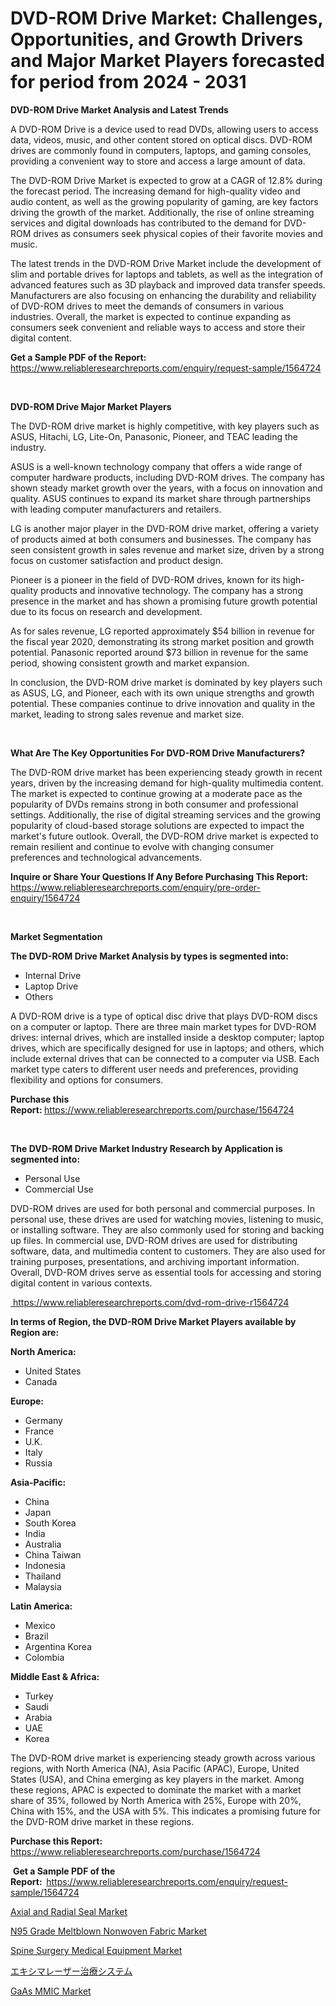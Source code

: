 <p><h1>DVD-ROM Drive Market: Challenges, Opportunities, and Growth Drivers and Major Market Players forecasted for period from 2024 - 2031</h1></p><p><strong>DVD-ROM Drive Market Analysis and Latest Trends</strong></p>
<p><p>A DVD-ROM Drive is a device used to read DVDs, allowing users to access data, videos, music, and other content stored on optical discs. DVD-ROM drives are commonly found in computers, laptops, and gaming consoles, providing a convenient way to store and access a large amount of data.</p><p>The DVD-ROM Drive Market is expected to grow at a CAGR of 12.8% during the forecast period. The increasing demand for high-quality video and audio content, as well as the growing popularity of gaming, are key factors driving the growth of the market. Additionally, the rise of online streaming services and digital downloads has contributed to the demand for DVD-ROM drives as consumers seek physical copies of their favorite movies and music.</p><p>The latest trends in the DVD-ROM Drive Market include the development of slim and portable drives for laptops and tablets, as well as the integration of advanced features such as 3D playback and improved data transfer speeds. Manufacturers are also focusing on enhancing the durability and reliability of DVD-ROM drives to meet the demands of consumers in various industries. Overall, the market is expected to continue expanding as consumers seek convenient and reliable ways to access and store their digital content.</p></p>
<p><strong>Get a Sample PDF of the Report:&nbsp;</strong> <a href="https://www.reliableresearchreports.com/enquiry/request-sample/1564724">https://www.reliableresearchreports.com/enquiry/request-sample/1564724</a></p>
<p>&nbsp;</p>
<p><strong>DVD-ROM Drive Major Market Players</strong></p>
<p><p>The DVD-ROM drive market is highly competitive, with key players such as ASUS, Hitachi, LG, Lite-On, Panasonic, Pioneer, and TEAC leading the industry. </p><p>ASUS is a well-known technology company that offers a wide range of computer hardware products, including DVD-ROM drives. The company has shown steady market growth over the years, with a focus on innovation and quality. ASUS continues to expand its market share through partnerships with leading computer manufacturers and retailers.</p><p>LG is another major player in the DVD-ROM drive market, offering a variety of products aimed at both consumers and businesses. The company has seen consistent growth in sales revenue and market size, driven by a strong focus on customer satisfaction and product design.</p><p>Pioneer is a pioneer in the field of DVD-ROM drives, known for its high-quality products and innovative technology. The company has a strong presence in the market and has shown a promising future growth potential due to its focus on research and development.</p><p>As for sales revenue, LG reported approximately $54 billion in revenue for the fiscal year 2020, demonstrating its strong market position and growth potential. Panasonic reported around $73 billion in revenue for the same period, showing consistent growth and market expansion.</p><p>In conclusion, the DVD-ROM drive market is dominated by key players such as ASUS, LG, and Pioneer, each with its own unique strengths and growth potential. These companies continue to drive innovation and quality in the market, leading to strong sales revenue and market size.</p></p>
<p>&nbsp;</p>
<p><strong>What Are The Key Opportunities For DVD-ROM Drive Manufacturers?</strong></p>
<p><p>The DVD-ROM drive market has been experiencing steady growth in recent years, driven by the increasing demand for high-quality multimedia content. The market is expected to continue growing at a moderate pace as the popularity of DVDs remains strong in both consumer and professional settings. Additionally, the rise of digital streaming services and the growing popularity of cloud-based storage solutions are expected to impact the market's future outlook. Overall, the DVD-ROM drive market is expected to remain resilient and continue to evolve with changing consumer preferences and technological advancements.</p></p>
<p><strong>Inquire or Share Your Questions If Any Before Purchasing This Report:</strong> <a href="https://www.reliableresearchreports.com/enquiry/pre-order-enquiry/1564724">https://www.reliableresearchreports.com/enquiry/pre-order-enquiry/1564724</a></p>
<p>&nbsp;</p>
<p><strong>Market Segmentation</strong></p>
<p><strong>The DVD-ROM Drive Market Analysis by types is segmented into:</strong></p>
<p><ul><li>Internal Drive</li><li>Laptop Drive</li><li>Others</li></ul></p>
<p><p>A DVD-ROM drive is a type of optical disc drive that plays DVD-ROM discs on a computer or laptop. There are three main market types for DVD-ROM drives: internal drives, which are installed inside a desktop computer; laptop drives, which are specifically designed for use in laptops; and others, which include external drives that can be connected to a computer via USB. Each market type caters to different user needs and preferences, providing flexibility and options for consumers.</p></p>
<p><strong>Purchase this Report:&nbsp;</strong><a href="https://www.reliableresearchreports.com/purchase/1564724">https://www.reliableresearchreports.com/purchase/1564724</a></p>
<p>&nbsp;</p>
<p><strong>The DVD-ROM Drive Market Industry Research by Application is segmented into:</strong></p>
<p><ul><li>Personal Use</li><li>Commercial Use</li></ul></p>
<p><p>DVD-ROM drives are used for both personal and commercial purposes. In personal use, these drives are used for watching movies, listening to music, or installing software. They are also commonly used for storing and backing up files. In commercial use, DVD-ROM drives are used for distributing software, data, and multimedia content to customers. They are also used for training purposes, presentations, and archiving important information. Overall, DVD-ROM drives serve as essential tools for accessing and storing digital content in various contexts.</p></p>
<p><a href="https://www.reliableresearchreports.com/dvd-rom-drive-r1564724">&nbsp;https://www.reliableresearchreports.com/dvd-rom-drive-r1564724</a></p>
<p><strong>In terms of Region, the DVD-ROM Drive Market Players available by Region are:</strong></p>
<p>
    <p> <strong> North America: </strong>
        <ul>
            <li>United States</li>
            <li>Canada</li>
        </ul>
        </p> 
    <p> <strong> Europe: </strong>
        <ul>
            <li>Germany</li>
            <li>France</li>
            <li>U.K.</li>
            <li>Italy</li>
            <li>Russia</li>
        </ul>
        </p> 
    <p> <strong> Asia-Pacific: </strong>
        <ul>
            <li>China</li>
            <li>Japan</li>
            <li>South Korea</li>
            <li>India</li>
            <li>Australia</li>
            <li>China Taiwan</li>
            <li>Indonesia</li>
            <li>Thailand</li>
            <li>Malaysia</li>
        </ul>
        </p> 
    <p> <strong> Latin America: </strong>
        <ul>
            <li>Mexico</li>
            <li>Brazil</li>
            <li>Argentina Korea</li>
            <li>Colombia</li>
        </ul>
        </p> 
    <p> <strong> Middle East & Africa: </strong>
        <ul>
            <li>Turkey</li>
            <li>Saudi</li>
            <li>Arabia</li>
            <li>UAE</li>
            <li>Korea</li>
        </ul>
    </p>
    </p>
<p><p>The DVD-ROM drive market is experiencing steady growth across various regions, with North America (NA), Asia Pacific (APAC), Europe, United States (USA), and China emerging as key players in the market. Among these regions, APAC is expected to dominate the market with a market share of 35%, followed by North America with 25%, Europe with 20%, China with 15%, and the USA with 5%. This indicates a promising future for the DVD-ROM drive market in these regions.</p></p>
<p><strong>Purchase this Report: </strong><a href="https://www.reliableresearchreports.com/purchase/1564724">https://www.reliableresearchreports.com/purchase/1564724</a></p>
<p>&nbsp;<strong>Get a Sample PDF of the Report:&nbsp;&nbsp;</strong><a href="https://www.reliableresearchreports.com/enquiry/request-sample/1564724">https://www.reliableresearchreports.com/enquiry/request-sample/1564724</a></p>
<p><strong></strong></p>
<p><p><a href="https://www.linkedin.com/pulse/axial-radial-seal-market-trends-forecast-competitive-analysis-xcloe">Axial and Radial Seal Market</a></p><p><a href="https://github.com/edytherolanlouisejk1miz0wig/Market-Research-Report-List-2/blob/main/n95-grade-meltblown-nonwoven-fabric-market.md">N95 Grade Meltblown Nonwoven Fabric Market</a></p><p><a href="https://www.linkedin.com/pulse/spine-surgery-medical-equipment-market-comprehensive-assessment-0anye">Spine Surgery Medical Equipment Market</a></p><p><a href="https://github.com/SkylarDaniel70/Market-Research-Report-List-1/blob/main/704093599424.md">エキシマレーザー治療システム</a></p><p><a href="https://issuu.com/reportprime-2/docs/gaas-mmic-market-size-2030.pptx">GaAs MMIC Market</a></p></p>